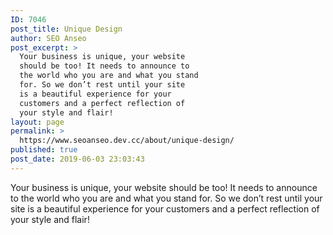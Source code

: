 ```yaml
---
ID: 7046
post_title: Unique Design
author: SEO Anseo
post_excerpt: >
  Your business is unique, your website
  should be too! It needs to announce to
  the world who you are and what you stand
  for. So we don’t rest until your site
  is a beautiful experience for your
  customers and a perfect reflection of
  your style and flair!
layout: page
permalink: >
  https://www.seoanseo.dev.cc/about/unique-design/
published: true
post_date: 2019-06-03 23:03:43
---
```

<!-- wp:paragraph -->
<p>

Your business is unique, your website should be too! It needs to announce to the world who you are and what you stand for. So we don’t rest until your site is a beautiful experience for your customers and a perfect reflection of your style and flair!

</p>
<!-- /wp:paragraph -->
